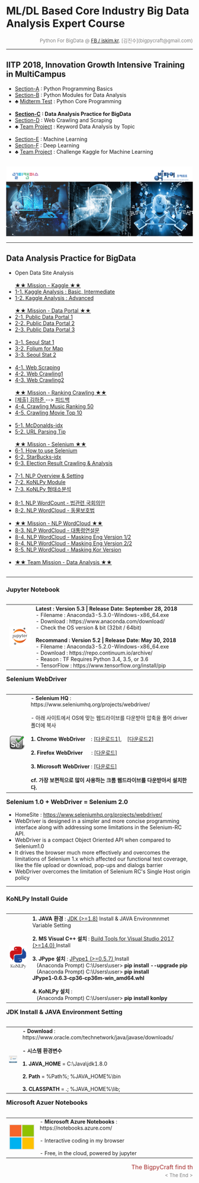 
# ML/DL Based Core Industry Big Data Analysis Expert Course

<div align='right'><font size=2 color='gray'>Python For BigData @ <font color='blue'><a href='https://www.facebook.com/jskim.kr'>FB / jskim.kr</a></font>, [김진수](bigpycraft@gmail.com)</font></div>
<hr>

## IITP 2018, Innovation Growth Intensive Training in MultiCampus
>  
- [Section-A][link-A] : Python Programming Basics 
- [Section-B][link-B] : Python Modules for Data Analysis
- ♣ [Midterm Test][test10] : Python Core Programming <br/><br/>
- <b>[Section-C][link-C] : Data Analysis Practice for BigData</b>
- [Section-D][link-D] : Web Crawling and Scraping
- ♣ [Team Project][test11] : Keyword Data Analysis by Topic <br/><br/>
- [Section-E][link-E] : Machine Learning
- [Section-F][link-F] : Deep Learning
- ♣ [Team Project][test12] : Challenge Kaggle for Machine Learning <br/><br/>

[link-A]: https://github.com/lukejskim/iitp18-multicampus/tree/master/E01_Sect-A "Go Section-A"
[link-B]: https://github.com/lukejskim/iitp18-multicampus/tree/master/E02_Sect-B "Go Section-B"
[link-C]: https://github.com/lukejskim/iitp18-multicampus/tree/master/E03_Sect-C "Go Section-C"
[link-D]: https://github.com/lukejskim/iitp18-multicampus/tree/master/E04_Sect-D "Go Section-D"
[link-E]: https://github.com/lukejskim/iitp18-multicampus/tree/master/E05_Sect-E "Go Section-E"
[link-F]: https://github.com/lukejskim/iitp18-multicampus/tree/master/E06_Sect-F "Go Section-F"
[test10]: https://github.com/lukejskim/iitp18-multicampus/tree/master/E10_Exam "Go Test-10"
[test11]: https://github.com/lukejskim/iitp18-multicampus/tree/master/E11_Exam "Go Test-11"
[test12]: https://github.com/lukejskim/iitp18-multicampus/tree/master/E12_Exam "Go Test-12"


<img src="../images/img_front_readme_iitp.png">

<hr>

## Data Analysis Practice for BigData

- Open Data Site Analysis
<br/><br/>
 <a href="https://htmlpreview.github.io/?https://github.com/lukejskim/iitp18-multicampus/blob/master/E03_Sect-C/html/PD_DA_310_Kaggle_Stat_Visualize___Mission.html    "> ★★ Mission - Kaggle ★★ </a>
- <a href="https://htmlpreview.github.io/?https://github.com/lukejskim/iitp18-multicampus/blob/master/E03_Sect-C/html/PD_DA_311_Kaggle_Stat_Visualize.html              "> 1-1. Kaggle Analysis : Basic, Intermediate  </a>
- <a href="https://htmlpreview.github.io/?https://github.com/lukejskim/iitp18-multicampus/blob/master/E03_Sect-C/html/PD_DA_312_Kaggle_Titanic_ver3.html                "> 1-2. Kaggle Analysis : Advanced  </a>
<br/><br/>
 <a href="https://htmlpreview.github.io/?https://github.com/lukejskim/iitp18-multicampus/blob/master/E03_Sect-C/html/PD_DA_323_DataGoKr_CCTV현황_in2017___Mission.html "> ★★ Mission - Data Portal ★★ </a>
- <a href="https://htmlpreview.github.io/?https://github.com/lukejskim/iitp18-multicampus/blob/master/E03_Sect-C/html/PD_DA_321_DataGoKr_노화빌딩.html                  "> 2-1. Public Data Portal 1  </a>
- <a href="https://htmlpreview.github.io/?https://github.com/lukejskim/iitp18-multicampus/blob/master/E03_Sect-C/html/PD_DA_322_DataGoKr_범죄발생.html                  "> 2-2. Public Data Portal 2  </a>
- <a href="https://htmlpreview.github.io/?https://github.com/lukejskim/iitp18-multicampus/blob/master/E03_Sect-C/html/PD_DA_323_DataGoKr_CCTV현황_in2017_ver2.html      "> 2-3. Public Data Portal 3  </a>
<br/><br/>
- <a href="https://htmlpreview.github.io/?https://github.com/lukejskim/iitp18-multicampus/blob/master/E03_Sect-C/html/PD_DA_331_OpenGov_Seoul_CCTV_in2018_ver3.html     "> 3-1. Seoul Stat 1    </a>
- <a href="https://htmlpreview.github.io/?https://github.com/lukejskim/iitp18-multicampus/blob/master/E03_Sect-C/html/PD_DA_332_Folium_for_Map_ver2.html                "> 3-2. Folium for Map  </a>
- <a href="https://htmlpreview.github.io/?https://github.com/lukejskim/iitp18-multicampus/blob/master/E03_Sect-C/html/PD_DA_333_Seoul_Population_18_3Q.html             "> 3-3. Seoul Stat 2    </a>
<br/><br/>
- <a href="https://htmlpreview.github.io/?https://github.com/lukejskim/iitp18-multicampus/blob/master/E03_Sect-C/html/PE_DA_410_Web_Scraping_ver2.html                  "> 4-1. Web Scraping    </a>
- <a href="https://htmlpreview.github.io/?https://github.com/lukejskim/iitp18-multicampus/blob/master/E03_Sect-C/html/PE_DA_411_Web_Crawling1_ver3.html                 "> 4-2. Web Crawling1    </a>
- <a href="https://htmlpreview.github.io/?https://github.com/lukejskim/iitp18-multicampus/blob/master/E03_Sect-C/html/PE_DA_412_Web_Crawling2_ver3.html                 "> 4-3. Web Crawling2    </a>
<br/><br/>
  <a href="https://htmlpreview.github.io/?https://github.com/lukejskim/iitp18-multicampus/blob/master/E03_Sect-C/html/PE_DA_413_Web_Scraping_Quiz.html                  "> ★★ Mission - Ranking Crawling ★★ </a>
- <a href="https://htmlpreview.github.io/?https://github.com/lukejskim/iitp18-multicampus/blob/master/E03_Sect-C/html/영화랭킹_웹크롤링_by_김하준_ver1.html             "> [제출] 김하준 </a>
--> <a href="https://htmlpreview.github.io/?https://github.com/lukejskim/iitp18-multicampus/blob/master/E03_Sect-C/html/영화랭킹_웹크롤링_by_김하준_ver2.html             "> 피드백 </a>
- <a href="https://htmlpreview.github.io/?https://github.com/lukejskim/iitp18-multicampus/blob/master/E03_Sect-C/html/PE_DA_414_Crawling_Music_Ranking1_ver3.html       "> 4-4. Crawling Music Ranking 50       </a>
- <a href="https://htmlpreview.github.io/?https://github.com/lukejskim/iitp18-multicampus/blob/master/E03_Sect-C/html/PE_DA_415_Crawling_Movie_Ranking2_ver3.html       "> 4-5. Crawling Movie Top 10    </a>
<br/><br/>
- <a href="https://htmlpreview.github.io/?https://github.com/lukejskim/iitp18-multicampus/blob/master/E03_Sect-C/html/PE_DA_420_Seoul_McDonalds_idx_ver3.html           "> 5-1. McDonalds-idx    </a>
- <a href="https://htmlpreview.github.io/?https://github.com/lukejskim/iitp18-multicampus/blob/master/E03_Sect-C/html/PE_DA_500_WebCollecting.html                      "> 5-2. URL Parsing Tip        </a>
<br/><br/>
  <a href="https://htmlpreview.github.io/?https://github.com/lukejskim/iitp18-multicampus/blob/master/E03_Sect-C/html/PE_DA_521_Selenium_Starbucks_idx_ver3_Quiz.html   "> ★★ Mission - Selenium  ★★ </a>
- <a href="https://htmlpreview.github.io/?https://github.com/lukejskim/iitp18-multicampus/blob/master/E03_Sect-C/html/PE_DA_510_Selenium_WebDriver_ver2.html            "> 6-1. How to use Selenium    </a>
- <a href="https://htmlpreview.github.io/?https://github.com/lukejskim/iitp18-multicampus/blob/master/E03_Sect-C/html/PE_DA_521_Selenium_Starbucks_idx_ver3.html        "> 6-2. StarBucks-idx</a>
- <a href="https://htmlpreview.github.io/?https://github.com/lukejskim/iitp18-multicampus/blob/master/E03_Sect-C/html/PE_DA_540_Election_Result_Analysis_ver2.html      "> 6-3. Election Result Crawling & Analysis</a>
<br/><br/>
- <a href="https://htmlpreview.github.io/?https://github.com/lukejskim/iitp18-multicampus/blob/master/E03_Sect-C/html/PF_DA_711_NLP_KoNLPy_Module.html                    "> 7-1. NLP Overview & Setting     </a>
- <a href="https://htmlpreview.github.io/?https://github.com/lukejskim/iitp18-multicampus/blob/master/E03_Sect-C/html/PF_DA_720_KoNLPy_Module_ver2.0.html                 "> 7-2. KoNLPy Module        </a>
- <a href="https://htmlpreview.github.io/?https://github.com/lukejskim/iitp18-multicampus/blob/master/E03_Sect-C/html/PF_DA_730_KoNLPy_WordCloud_형태소분석_v2.html       "> 7-3. KoNLPy 형태소분석     </a>
<br/><br/>
- <a href="https://htmlpreview.github.io/?https://github.com/lukejskim/iitp18-multicampus/blob/master/E03_Sect-C/html/PF_DA_713_NLP_kobill_v2.html                        "> 8-1. NLP WordCount - 법관련 국회의안 </a>
- <a href="https://htmlpreview.github.io/?https://github.com/lukejskim/iitp18-multicampus/blob/master/E03_Sect-C/html/PF_DA_740_KoNLPy_WordCloud_동물보호법_v3.html       "> 8-2. NLP WordCloud - 동물보호법      </a>
<br/><br/>
- <a href="https://htmlpreview.github.io/?https://github.com/lukejskim/iitp18-multicampus/blob/master/E03_Sect-C/html/PF_DA_750_KoNLPy_WordCloud_대통령연설문_Mission.html"> ★★ Mission - NLP WordCloud  ★★         </a>
- <a href="https://htmlpreview.github.io/?https://github.com/lukejskim/iitp18-multicampus/blob/master/E03_Sect-C/html/PF_DA_750_KoNLPy_WordCloud_대통령연설문_Mission.html  "> 8-3. NLP WordCloud - 대통령연설문        </a>
- <a href="https://htmlpreview.github.io/?https://github.com/lukejskim/iitp18-multicampus/blob/master/E03_Sect-C/html/PF_DA_760_NLP_WordCloud_Eng_Alice_v3-1.html           "> 8-4. NLP WordCloud - Masking Eng Version 1/2 </a>
- <a href="https://htmlpreview.github.io/?https://github.com/lukejskim/iitp18-multicampus/blob/master/E03_Sect-C/html/PF_DA_760_NLP_WordCloud_Eng_Alice_v3-2.html           "> 8-4. NLP WordCloud - Masking Eng Version 2/2 </a>
- <a href="https://htmlpreview.github.io/?https://github.com/lukejskim/iitp18-multicampus/blob/master/E03_Sect-C/html/PF_DA_770_WordCloud_이미지마스킹_v3.html              "> 8-5. NLP WordCloud - Masking Kor Version </a>
<br/><br/>
- <a href="https://htmlpreview.github.io/?https://github.com/lukejskim/iitp18-multicampus/blob/master/E03_Sect-C/html/PF_DA_800_Final_Project.html"> ★★ Team Mission - Data Analysis  ★★    </a>
<br/><br/>


<hr>

<h3> Jupyter Notebook </h3>

<table align="left">
    <tr align="left">
        <td width="200">
            <a href="https://www.seleniumhq.org/projects/webdriver/">
            <img src="../images/jupyter.jpg" width="150" />
            </a>
        </td>
        <td width="800">
<div align="left">
<b> Latest : Version 5.3 | Release Date: September 28, 2018 </b>
<br/>
- Filename : Anaconda3-5.3.0-Windows-x86_64.exe 
<br/>
- Download : https://www.anaconda.com/download/
<br/>
- Check the OS version & bit (32bit / 64bit)
</div>
<br/>
<div align="left">
<b> Recommand : Version 5.2 | Release Date: May 30, 2018 </b>
<br/>
- Filename : Anaconda3-5.2.0-Windows-x86_64.exe
<br/>
- Download : https://repo.continuum.io/archive/ 
<br/>
- Reason : TF Requires Python 3.4, 3.5, or 3.6 
<br/>
- TensorFlow : https://www.tensorflow.org/install/pip
</div></td>
    </tr>
</table>
<br/>


<hr>

### Selenium WebDriver 

<table align="left">
    <tr align="left">
        <td width="200">
            <a href="https://www.seleniumhq.org/projects/webdriver/">
            <img src="../images/SeleniumHQ-logo.png" width="150" />
            </a>
        </td>
        <td width="800">
<div align="left">
    <b> - Selenium HQ </b> : https://www.seleniumhq.org/projects/webdriver/
    <br/><br/> - 아래 사이트에서 OS에 맞는 웹드라이브를 다운받아 압축을 풀어 driver 폴더에 복사
    <br/><br/>
    <b> 1. Chrome WebDriver </b> &nbsp;&nbsp; : <a href='http://chromedriver.chromium.org/downloads'>[다운로드1]</a>, &nbsp;&nbsp;&nbsp;<a href='https://sites.google.com/a/chromium.org/chromedriver/downloads'>[다운로드2]</a>
    <br/><br/>
    <b> 2. Firefox WebDriver </b> &nbsp;&nbsp;&nbsp;&nbsp; : <a href='https://github.com/mozilla/geckodriver/releases'>[다운로드]</a>
    <br/><br/>
    <b> 3. Microsoft WebDriver </b> : <a href='https://developer.microsoft.com/en-us/microsoft-edge/tools/webdriver/'>[다운로드]</a>
    <br/><br/>
    <b> cf. 가장 보편적으로 많이 사용하는 크롬 웹드라이브를 다운받아서 설치한다. </b>
</div>
        </td>
    </tr>
</table>
<br/>


### Selenium 1.0 + WebDriver = Selenium 2.0
- HomeSite : https://www.seleniumhq.org/projects/webdriver/
- WebDriver is designed in a simpler and more concise programming interface along with addressing some limitations in the Selenium-RC API.
- WebDriver is a compact Object Oriented API when compared to Selenium1.0
- It drives the browser much more effectively and overcomes the limitations of Selenium 1.x which affected our functional test coverage, like the file upload or download, pop-ups and dialogs barrier
- WebDriver overcomes the limitation of Selenium RC's Single Host origin policy

<hr> 

### KoNLPy Install Guide  

<table align="left">
    <tr align="left">
        <td width="200">
            <a href="http://konlpy.org/ko/v0.5.0/install/">
            <img src="../images/konlpy.png" width="150" />
            </a>
        </td>
        <td width="800">
<div align="left">
    <b> 1. JAVA 환경 </b> : <a href="https://www.oracle.com/technetwork/java/javase/downloads/">JDK (>=1.8)</a> Install & JAVA Environmnmet Variable Setting
    <br/><br/>
    <b> 2. MS Visual C++ 설치 </b> : <a href="https://www.scivision.co/python-windows-visual-c++-14-required/">Build Tools for Visual Studio 2017 (>=14.0) </a> Install 
    <br/><br/>
    <b> 3. JPype 설치 </b> : <a href="https://www.lfd.uci.edu/~gohlke/pythonlibs/#jpype">JPype1  (>=0.5.7) </a>Install
    <br/> &nbsp;&nbsp; (Anaconda Prompt) C:\Users\user> <b> pip install --upgrade pip </b>
    <br/> &nbsp;&nbsp; (Anaconda Prompt) C:\Users\user> <b> pip install JPype1‑0.6.3‑cp36‑cp36m‑win_amd64.whl </b>
    <br/><br/>
    <b> 4. KoNLPy 설치 </b> :
    <br/> &nbsp;&nbsp; (Anaconda Prompt) C:\Users\user> <b> pip install konlpy </b>
</div>
        </td>
    </tr>
</table>
<br/>


<hr>

### JDK Install & JAVA Environment Setting

<table align="left">
    <tr align="left">
        <td width="200">
            <a href="https://www.oracle.com/technetwork/java/javase/downloads/">
            <img src="../images/java-se-downloads-1612441.gif" width="150" />
            </a>
        </td>
        <td width="800">
<div align="left"> 
    <b> - Download </b> : https://www.oracle.com/technetwork/java/javase/downloads/
    <br/><br/> 
    <b> - 시스템 환경변수 </b>
    <br/><br/> 
    <b> 1. JAVA_HOME </b> = C:\Java\jdk1.8.0
    <br/><br/> 
    <b> 2. Path </b> = %Path%; %JAVA_HOME%\bin
    <br/><br/>
    <b> 3. CLASSPATH </b> = .; %JAVA_HOME%\lib;
</div>
        </td>
    </tr>
</table>


<hr>

### Microsoft Azuer Notebooks

<table align="left">
    <tr align="left">
        <td width="200">
            <a href="https://notebooks.azure.com/">
            <img src="../images/microsoft.jpg" width="100" />
            </a>
        </td>
        <td width="800">
<div align="left">
- <b> Microsoft Azure Notebooks </b> : https://notebooks.azure.com/
<br/><br/>
- Interactive coding in my browser
<br/><br/>
- Free, in the cloud, powered by jupyter
</div></td>
    </tr>
</table>
<br/>


<hr>
<marquee><font size=3 color='brown'>The BigpyCraft find the information to design valuable society with Technology & Craft.</font></marquee>
<div align='right'><font size=2 color='gray'> &lt; The End &gt; </font></div>
